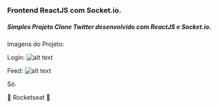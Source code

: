 ### Frontend ReactJS com Socket.io.

##### Simples Projeto Clone Twitter desenvolvido com ReactJS e Socket.io.

Imagens do Projeto:

Login:
![alt text](https://i.postimg.cc/s3r0z31b/tw-login-web.png)

Feed:
![alt text](https://i.postimg.cc/2yp40C9P/web-dash.png)

Só.

:rocket: Rocketseat :rocket:

